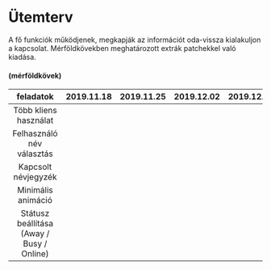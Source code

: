 # Ütemterv

A fő funkciók működjenek, megkapják az információt oda-vissza kialakuljon a kapcsolat. Mérföldkövekben meghatározott extrák patchekkel való kiadása.

#### (mérföldkövek)

|                 feladatok                 | 2019.11.18 | 2019.11.25 | 2019.12.02 | 2019.12.08 |   Állapot   |
| :---------------------------------------: | :--------: | :--------: | :--------: | :--------: | :---------: |
|           Több kliens használat           |            |            |            |            |     kész    |
|         Felhasználó név választás         |            |            |            |            |     kész    |
|            Kapcsolt névjegyzék            |            |            |            |            | folyamatban |
|            Minimális animáció             |            |            |            |            | folyamatban |
| Státusz beállítása (Away / Busy / Online) |            |            |            |            |     kész    |


